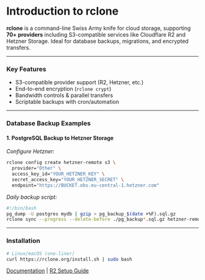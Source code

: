 # Introduction to rclone

**rclone** is a command-line Swiss Army knife for cloud storage, supporting **70+ providers** including S3-compatible services like Cloudflare R2 and Hetzner Storage. Ideal for database backups, migrations, and encrypted transfers.

---

### Key Features  
- S3-compatible provider support (R2, Hetzner, etc.)  
- End-to-end encryption (`rclone crypt`)  
- Bandwidth controls & parallel transfers  
- Scriptable backups with cron/automation  

---

### Database Backup Examples  

#### 1. **PostgreSQL Backup to Hetzner Storage**  
*Configure Hetzner:*  
```bash
rclone config create hetzner-remote s3 \
  provider="Other" \
  access_key_id="YOUR_HETZNER_KEY" \
  secret_access_key="YOUR_HETZNER_SECRET" \
  endpoint="https://BUCKET.obs.eu-central-1.hetzner.com"
```

*Daily backup script:*  
```bash
#!/bin/bash
pg_dump -U postgres mydb | gzip > pg_backup_$(date +%F).sql.gz
rclone sync --progress --delete-before ./pg_backup*.sql.gz hetzner-remote:db-backups/
```


---

### Installation  
```bash
# Linux/macOS (one-liner)
curl https://rclone.org/install.sh | sudo bash
```
[Documentation](https://rclone.org/s3/#cloudflare-r2) | [R2 Setup Guide](https://developers.cloudflare.com/r2/api/s3/api/)  
